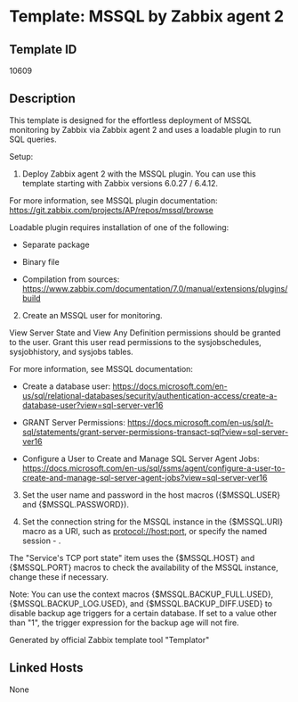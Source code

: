 # Template: MSSQL by Zabbix agent 2

## Template ID
10609

## Description
This template is designed for the effortless deployment of MSSQL monitoring by Zabbix via Zabbix agent 2 and uses a loadable plugin to run SQL queries.

Setup:

1. Deploy Zabbix agent 2 with the MSSQL plugin. You can use this template starting with Zabbix versions 6.0.27 / 6.4.12.

  For more information, see MSSQL plugin documentation: https://git.zabbix.com/projects/AP/repos/mssql/browse
  
  Loadable plugin requires installation of one of the following:

  - Separate package
  
  - Binary file
  
  - Compilation from sources: https://www.zabbix.com/documentation/7.0/manual/extensions/plugins/build

2. Create an MSSQL user for monitoring.

  View Server State and View Any Definition permissions should be granted to the user.
  Grant this user read permissions to the sysjobschedules, sysjobhistory, and sysjobs tables.

  For more information, see MSSQL documentation:
  
  - Create a database user: https://docs.microsoft.com/en-us/sql/relational-databases/security/authentication-access/create-a-database-user?view=sql-server-ver16
  
  - GRANT Server Permissions: https://docs.microsoft.com/en-us/sql/t-sql/statements/grant-server-permissions-transact-sql?view=sql-server-ver16
  
  - Configure a User to Create and Manage SQL Server Agent Jobs: https://docs.microsoft.com/en-us/sql/ssms/agent/configure-a-user-to-create-and-manage-sql-server-agent-jobs?view=sql-server-ver16

3. Set the user name and password in the host macros ({$MSSQL.USER} and {$MSSQL.PASSWORD}).

4. Set the connection string for the MSSQL instance in the {$MSSQL.URI} macro as a URI, such as <protocol://host:port>, or specify the named session - <sessionname>.

The "Service's TCP port state" item uses the {$MSSQL.HOST} and {$MSSQL.PORT} macros to check the availability of the MSSQL instance, change these if necessary.

Note: You can use the context macros {$MSSQL.BACKUP_FULL.USED}, {$MSSQL.BACKUP_LOG.USED}, and {$MSSQL.BACKUP_DIFF.USED} to disable backup age triggers for a certain database. If set to a value other than "1", the trigger expression for the backup age will not fire.

Generated by official Zabbix template tool "Templator"

## Linked Hosts
None

